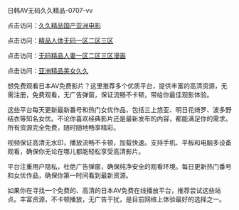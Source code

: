
日韩AV无码久久精品-0707-vv


点击访问：<a href="https://fdhf-454.pages.dev/">久久精品国产亚洲电影</a>

点击访问：<a href="https://bsdf-5f5.pages.dev/">精品人体无码一区二区三区</a>

点击访问：<a href="https://gfd-5xg.pages.dev/">无码精品人妻一区二区三区漫画</a>

点击访问：<a href="https://gsd-agv.pages.dev/">亚洲精品美女久久</a>



想免费观看日本AV免费影片？这里推荐多个优质平台，提供丰富的高清资源，无需注册，免费观看，无广告弹窗，保证流畅不卡顿，带给你最佳观影体验。

这些平台每天更新最新番号和热门女优作品，包括三上悠亚、明日花绮罗、波多野结衣等知名女优。不论你喜欢经典影片还是最新发布的内容，都能满足你的需求。所有资源完全免费，随时随地畅享精彩。

视频保证高清无水印，播放流畅不卡顿，加载快速。支持手机、平板和电脑多设备观看，确保你无论在哪儿都能轻松享受高清影片。

平台注重用户隐私，杜绝广告弹窗，确保纯净安全的观看环境。每日更新热门番号和女优作品，确保你第一时间看到最新资源。

如果你在寻找一个免费的、高清的日本AV免费在线播放平台，推荐尝试这些站点。丰富资源，不卡顿播放，无广告干扰，是目前网络上体验最好的选择之一。


<span style="display:none;">[Canonical link](https://github.com/DV20250707/dv07 ）</span>



